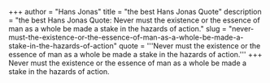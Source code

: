 +++
author = "Hans Jonas"
title = "the best Hans Jonas Quote"
description = "the best Hans Jonas Quote: Never must the existence or the essence of man as a whole be made a stake in the hazards of action."
slug = "never-must-the-existence-or-the-essence-of-man-as-a-whole-be-made-a-stake-in-the-hazards-of-action"
quote = '''Never must the existence or the essence of man as a whole be made a stake in the hazards of action.'''
+++
Never must the existence or the essence of man as a whole be made a stake in the hazards of action.

